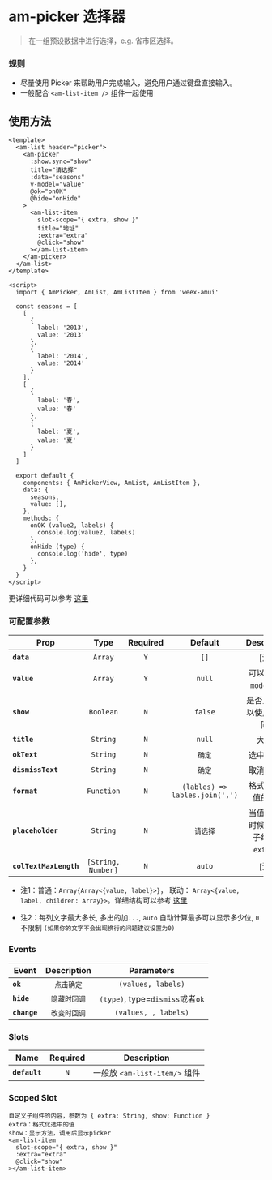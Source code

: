 # am-picker 选择器

> 在一组预设数据中进行选择，e.g. 省市区选择。

### 规则
- 尽量使用 Picker 来帮助用户完成输入，避免用户通过键盘直接输入。
- 一般配合 `<am-list-item />` 组件一起使用

## 使用方法 
```vue
<template>
  <am-list header="picker">
    <am-picker
      :show.sync="show"
      title="请选择"
      :data="seasons"
      v-model="value"
      @ok="onOK"
      @hide="onHide"
    >
      <am-list-item
        slot-scope="{ extra, show }"
        title="地址"
        :extra="extra"
        @click="show"
      ></am-list-item>
    </am-picker>
  </am-list>
</template>

<script>
  import { AmPicker, AmList, AmListItem } from 'weex-amui'

  const seasons = [
    [
      {
        label: '2013',
        value: '2013'
      },
      {
        label: '2014',
        value: '2014'
      }
    ],
    [
      {
        label: '春',
        value: '春'
      },
      {
        label: '夏',
        value: '夏'
      }
    ]
  ]

  export default {
    components: { AmPickerView, AmList, AmListItem },
    data: {
      seasons,
      value: [],
    },
    methods: {
      onOK (value2, labels) {
        console.log(value2, labels)
      },
      onHide (type) {
        console.log('hide', type)
      },
    }
  }
</script>

```
更详细代码可以参考 [这里](https://github.com/HMingHe/weex-amui/blob/master/example/am-picker/index.vue)

### 可配置参数
| Prop	 | Type | Required | Default | Description |
| ---- |:----:|:---:|:-------:|:----------:|
| **`data`** | `Array` | `Y` | `[]` | [注1] |
| **`value`** | `Array` | `Y` | `null` | 可以使用`v-model`绑定 |
| **`show`** | `Boolean` | `N` | `false` | 是否显示, 可以使用`.sync`同步 |
| **`title`** | `String` | `N` | `null` | 大标题 |
| **`okText`** | `String` | `N` | `确定` | 选中的文案 |
| **`dismissText`** | `String` | `N` | `确定` | 取消的文案 |
| **`format`** | `Function` | `N` | `(lables) => lables.join(',')` | 格式化选中值的函数 |
| **`placeholder`** | `String` | `N` | `请选择` | 当值为空的时候，传给子组件的 `extra` 值 |
| **`colTextMaxLength`** | `[String, Number]` | `N` | `auto` | [注2]  |

- 注1：普通：`Array{Array<{value, label}>}`， 联动： `Array<{value, label, children: Array}>`。详细结构可以参考 [这里](https://github.com/HMingHe/weex-amui/blob/master/example/picker-view/data.js)

- 注2：每列文字最大多长, 多出的加`...`, `auto` 自动计算最多可以显示多少位, `0` 不限制 `(如果你的文字不会出现换行的问题建议设置为0)`

### Events
| Event	 | Description | Parameters |
| ---- |:----------:|:----:|
| **`ok`** | `点击确定` | `(values, labels)` |
| **`hide`** | `隐藏时回调` | `(type)`, type=`dismiss`或者`ok` |
| **`change`** | `改变时回调` | `(values, , labels)` |


### Slots
| Name | Required | Description |
| ---- |:---:|:----------:|
| **`default`** | `N` | 一般放 `<am-list-item/>` 组件 |

### Scoped Slot 
```
自定义子组件的内容，参数为 { extra: String, show: Function }
extra：格式化选中的值	
show：显示方法，调用后显示picker
<am-list-item
  slot-scope="{ extra, show }"
  :extra="extra"
  @click="show"
></am-list-item>
```